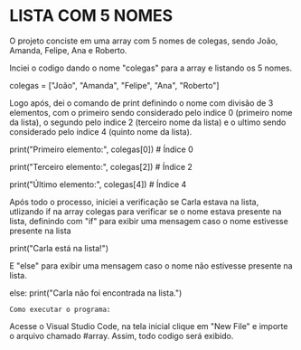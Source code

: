 # LISTA COM 5 NOMES

O projeto conciste em uma array com 5 nomes de colegas, sendo João, Amanda, Felipe, Ana e Roberto. 

Inciei o codigo dando o nome "colegas" para a array e listando os 5 nomes. 

colegas = ["João", "Amanda", "Felipe", "Ana", "Roberto"]

Logo após, dei o comando de print definindo o nome com divisão de 3 elementos, com o primeiro sendo considerado pelo indice 0 (primeiro nome da lista), o segundo pelo indice 2 (terceiro nome da lista) e o ultimo sendo considerado pelo indice 4 (quinto nome da lista).

print("Primeiro elemento:", colegas[0])     # Índice 0

print("Terceiro elemento:", colegas[2])     # Índice 2

print("Último elemento:", colegas[4])       # Índice 4

Após todo o processo, iniciei a verificação se Carla estava na lista, utlizando if na array colegas para verificar se o nome estava presente na lista, definindo com "if" para exibir uma mensagem caso o nome estivesse presente na lista

print("Carla está na lista!")

E "else" para exibir uma mensagem caso o nome não estivesse presente na lista.

else:
    print("Carla não foi encontrada na lista.")



    Como executar o programa:

Acesse o Visual Studio Code, na tela inicial clique em "New File" e importe o arquivo chamado #array. Assim, todo codigo será exibido.


    
